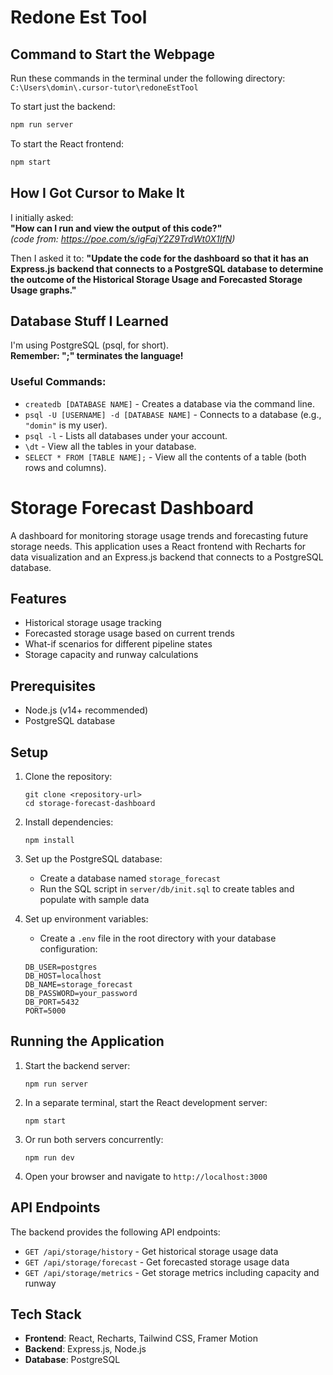 
# Redone Est Tool

## Command to Start the Webpage

Run these commands in the terminal under the following directory:  
`C:\Users\domin\.cursor-tutor\redoneEstTool`

To start just the backend:
```bash
npm run server
```

To start the React frontend:
```bash
npm start
```

## How I Got Cursor to Make It

I initially asked:  
**"How can I run and view the output of this code?"**  
*(code from: https://poe.com/s/igFajY2Z9TrdWt0X1IfN)*

Then I asked it to:
**"Update the code for the dashboard so that it has an Express.js backend that connects to a PostgreSQL database to determine the outcome of the Historical Storage Usage and Forecasted Storage Usage graphs."**

## Database Stuff I Learned

I'm using PostgreSQL (psql, for short).  
**Remember: ";" terminates the language!**

### Useful Commands:
- `createdb [DATABASE NAME]` - Creates a database via the command line.
- `psql -U [USERNAME] -d [DATABASE NAME]` - Connects to a database (e.g., `"domin"` is my user).
- `psql -l` - Lists all databases under your account.
- `\dt` - View all the tables in your database.
- `SELECT * FROM [TABLE NAME];` - View all the contents of a table (both rows and columns).











# Storage Forecast Dashboard

A dashboard for monitoring storage usage trends and forecasting future storage needs. This application uses a React frontend with Recharts for data visualization and an Express.js backend that connects to a PostgreSQL database.

## Features

- Historical storage usage tracking
- Forecasted storage usage based on current trends
- What-if scenarios for different pipeline states
- Storage capacity and runway calculations

## Prerequisites

- Node.js (v14+ recommended)
- PostgreSQL database

## Setup

1. Clone the repository:
   ```
   git clone <repository-url>
   cd storage-forecast-dashboard
   ```

2. Install dependencies:
   ```
   npm install
   ```

3. Set up the PostgreSQL database:
   - Create a database named `storage_forecast`
   - Run the SQL script in `server/db/init.sql` to create tables and populate with sample data

4. Set up environment variables:
   - Create a `.env` file in the root directory with your database configuration:
   ```
   DB_USER=postgres
   DB_HOST=localhost
   DB_NAME=storage_forecast
   DB_PASSWORD=your_password
   DB_PORT=5432
   PORT=5000
   ```

## Running the Application

1. Start the backend server:
   ```
   npm run server
   ```

2. In a separate terminal, start the React development server:
   ```
   npm start
   ```

3. Or run both servers concurrently:
   ```
   npm run dev
   ```

4. Open your browser and navigate to `http://localhost:3000`

## API Endpoints

The backend provides the following API endpoints:

- `GET /api/storage/history` - Get historical storage usage data
- `GET /api/storage/forecast` - Get forecasted storage usage data
- `GET /api/storage/metrics` - Get storage metrics including capacity and runway

## Tech Stack

- **Frontend**: React, Recharts, Tailwind CSS, Framer Motion
- **Backend**: Express.js, Node.js
- **Database**: PostgreSQL 
